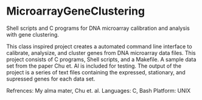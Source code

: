 # MicroarrayGeneClustering
Shell scripts and C programs for DNA microarray calibration and analysis with gene clustering.

This class inspired project creates a automated command line interface to calibrate, analysize, 
and cluster genes from DNA microarray data files. This project consists of C programs, Shell
scripts, and a Makefile. A sample data set from the paper Chu et. Al is included for testing.
The output of the project is a series of text files containing the expressed, stationary, and 
supressed genes for each data set.

Refrences: My alma mater, Chu et. al.
Languages: C, Bash
Platform: UNIX
